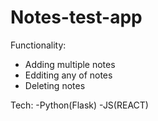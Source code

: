 # Notes-test-app

Functionality:
- Adding multiple notes
- Edditing any of notes
- Deleting notes

Tech:
-Python(Flask)
-JS(REACT)
